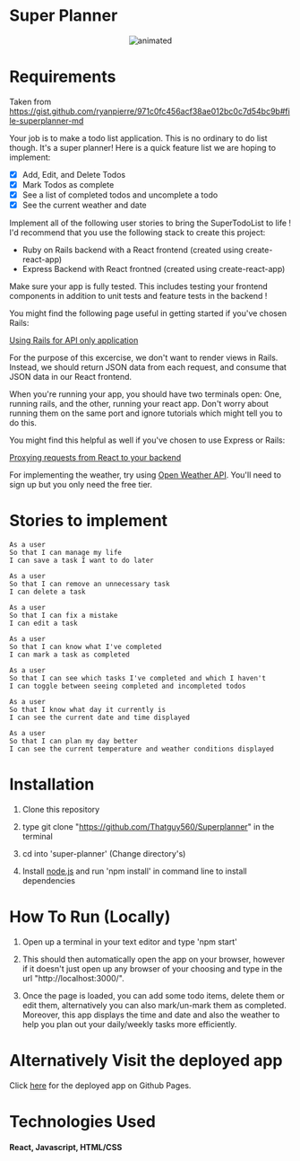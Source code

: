 # Super Planner

<p align="center">
  <img src="./src/assets/DemoOfApp.gif" alt="animated" />
</p>

# Requirements

Taken from https://gist.github.com/ryanpierre/971c0fc456acf38ae012bc0c7d54bc9b#file-superplanner-md

Your job is to make a todo list application. This is no ordinary to do list though. It's a super planner! Here is a quick feature list we are hoping to implement:

- [X] Add, Edit, and Delete Todos 
- [X] Mark Todos as complete
- [X] See a list of completed todos and uncomplete a todo
- [X] See the current weather and date
  
Implement all of the following user stories to bring the SuperTodoList to life ! I'd recommend that you use the following stack to create this project:

- Ruby on Rails backend with a React frontend (created using create-react-app)
- Express Backend with React frontned (created using create-react-app)

Make sure your app is fully tested. This includes testing your frontend components in addition to unit tests and feature tests in the backend !

You might find the following page useful in getting started if you've chosen Rails:

[Using Rails for API only application](https://guides.rubyonrails.org/api_app.html)

For the purpose of this excercise, we don't want to render views in Rails. Instead, we should return JSON data from each request, and consume that JSON data in our React frontend.

When you're running your app, you should have two terminals open: One, running rails, and the other, running your react app. Don't worry about running them on the same port and ignore tutorials which might tell you to do this.

You might find this helpful as well if you've chosen to use Express or Rails:

[Proxying requests from React to your backend](https://create-react-app.dev/docs/proxying-api-requests-in-development)

For implementing the weather, try using [Open Weather API](https://openweathermap.org/api). You'll need to sign up but you only need the free tier.

# Stories to implement

```
As a user
So that I can manage my life
I can save a task I want to do later 
``` 


```
As a user
So that I can remove an unnecessary task
I can delete a task
```

```
As a user
So that I can fix a mistake
I can edit a task
```

```
As a user
So that I can know what I've completed
I can mark a task as completed 
```

```
As a user
So that I can see which tasks I've completed and which I haven't
I can toggle between seeing completed and incompleted todos
```

```
As a user
So that I know what day it currently is
I can see the current date and time displayed
```

```
As a user
So that I can plan my day better
I can see the current temperature and weather conditions displayed
```
 
# Installation

1. Clone this repository

2. type git clone "https://github.com/Thatguy560/Superplanner" in the terminal

3. cd into 'super-planner' (Change directory's)

4. Install [node.js](https://nodejs.org/en/download/) and run 'npm install' in command line to install dependencies

# How To Run (Locally)

1. Open up a terminal in your text editor and type 'npm start'

2. This should then automatically open the app on your browser, however if it doesn't just open up any browser of your choosing and type in the url "http://localhost:3000/".

3. Once the page is loaded, you can add some todo items, delete them or edit them, alternatively you can also mark/un-mark them as completed. Moreover, this app displays the time and date and also the weather to help you plan out your daily/weekly tasks more efficiently. 

# Alternatively Visit the deployed app

Click [here](https://thatguy560.github.io/Superplanner/) for the deployed app on Github Pages.

# Technologies Used

#### React, Javascript, HTML/CSS

